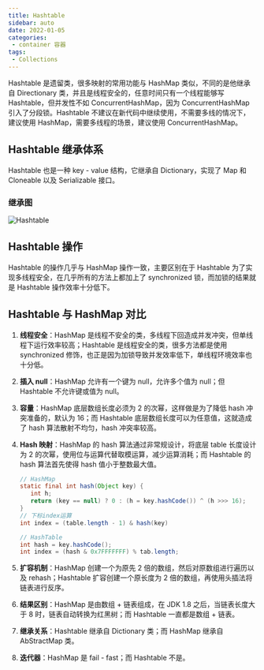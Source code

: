 ```yaml
---
title: Hashtable
sidebar: auto
date: 2022-01-05
categories:
 - container 容器
tags:
 - Collections
---
```


Hashtable 是遗留类，很多映射的常用功能与 HashMap 类似，不同的是他继承自 Directionary 类，并且是线程安全的，任意时间只有一个线程能够写 Hashtable，但并发性不如 ConcurrentHashMap，因为 ConcurrentHashMap 引入了分段锁。Hashtable 不建议在新代码中继续使用，不需要多线的情况下，建议使用 HashMap，需要多线程的场景，建议使用 ConcurrentHashMap。

## Hashtable 继承体系

Hashtable 也是一种 key - value 结构，它继承自 Dictionary，实现了 Map 和 Cloneable 以及 Serializable 接口。

### 继承图

<img :src="$withBase('/img/java/container/Hashtable.png')" alt="Hashtable">

## Hashtable 操作

Hashtable 的操作几乎与 HashMap 操作一致，主要区别在于 Hashtable 为了实现多线程安全，在几乎所有的方法上都加上了 synchronized 锁，而加锁的结果就是 Hashtable 操作效率十分低下。

## Hashtable 与 HashMap 对比

1. **线程安全**：HashMap 是线程不安全的类，多线程下回造成并发冲突，但单线程下运行效率较高；Hashtable 是线程安全的类，很多方法都是使用 synchronized 修饰，也正是因为加锁导致并发效率低下，单线程环境效率也十分低。

2. **插入 null**：HashMap 允许有一个键为 null，允许多个值为 null；但 Hashtable 不允许键或值为 null。

3. **容量**：HashMap 底层数组长度必须为 2 的次幂，这样做是为了降低 hash 冲突准备的，默认为 16；而 Hashtable 底层数组长度可以为任意值，这就造成了 hash 算法散射不均匀，hash 冲突率较高。

4. **Hash 映射**：HashMap 的 hash 算法通过非常规设计，将底层 table 长度设计为 2 的次幂，使用位与运算代替取模运算，减少运算消耗；而 Hashtable 的 hash 算法首先使得 hash 值小于整数最大值。

   ``` java
   // HashMap
   static final int hash(Object key) {
      int h;
      return (key == null) ? 0 : (h = key.hashCode()) ^ (h >>> 16);
   }
   // 下标index运算
   int index = (table.length - 1) & hash(key)
   
   // HashTable
   int hash = key.hashCode();
   int index = (hash & 0x7FFFFFFF) % tab.length;
   ```

5. **扩容机制**：HashMap 创建一个为原先 2 倍的数组，然后对原数组进行遍历以及 rehash；Hashtable 扩容创建一个原长度为 2 倍的数组，再使用头插法将链表进行反序。

6. **结果区别**：HashMap 是由数组 + 链表组成，在 JDK 1.8 之后，当链表长度大于 8 时，链表自动转换为红黑树；而 Hashtable 一直都是数组 + 链表。

7. **继承关系**：Hashtable 继承自 Dictionary 类；而 HashMap 继承自 AbStractMap 类。

8. **迭代器**：HashMap 是 fail - fast；而 Hashtable 不是。